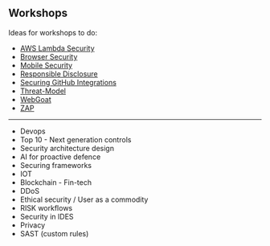 ## Workshops

Ideas for workshops to do:

- [AWS Lambda Security](AWS-Lambda-Security.md)
- [Browser Security](Browser-security.md)
- [Mobile Security](Mobile_Security.md)
- [Responsible Disclosure](Responsible-disclosure.md)
- [Securing GitHub Integrations](Securing-GitHub-Integrations.md)
- [Threat-Model](Threat-Model.md)
- [WebGoat](WebGoat.md)
- [ZAP](ZAP.md)

----

- Devops
- Top 10 - Next generation controls
- Security architecture design
- AI for proactive defence
- Securing frameworks
- IOT
- Blockchain - Fin-tech
- DDoS
- Ethical security / User as a commodity
- RISK workflows
- Security in IDES
- Privacy
- SAST (custom rules)
